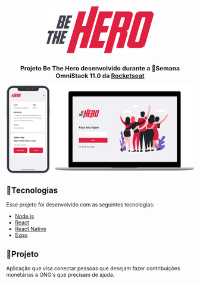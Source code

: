 <h1 align="center">
 <img alt="Be The Hero" src="images/bethehero.svg" />
</h1>
<h3 align="center">
 Projeto Be The Hero desenvolvido durante a 🚀Semana OmniStack 11.0 da <a href="https://rocketseat.com.br/">Rocketseat</a>
</h3>
<p align="center">
 <img alt="Projeto" src="images/bethehero.png?raw=true" />
</p>

## 📌Tecnologias
Esse projeto foi desenvolvido com as seguintes tecnologias:
- [Node.js](https://nodejs.org/en/)
- [React](https://reactjs.org)
- [React Native](https://facebook.github.io/react-native/)
- [Expo](https://expo.io/)

## 📌Projeto
Aplicação que visa conectar pessoas que desejam fazer contribuições monetárias a ONG's que precisam de ajuda.
